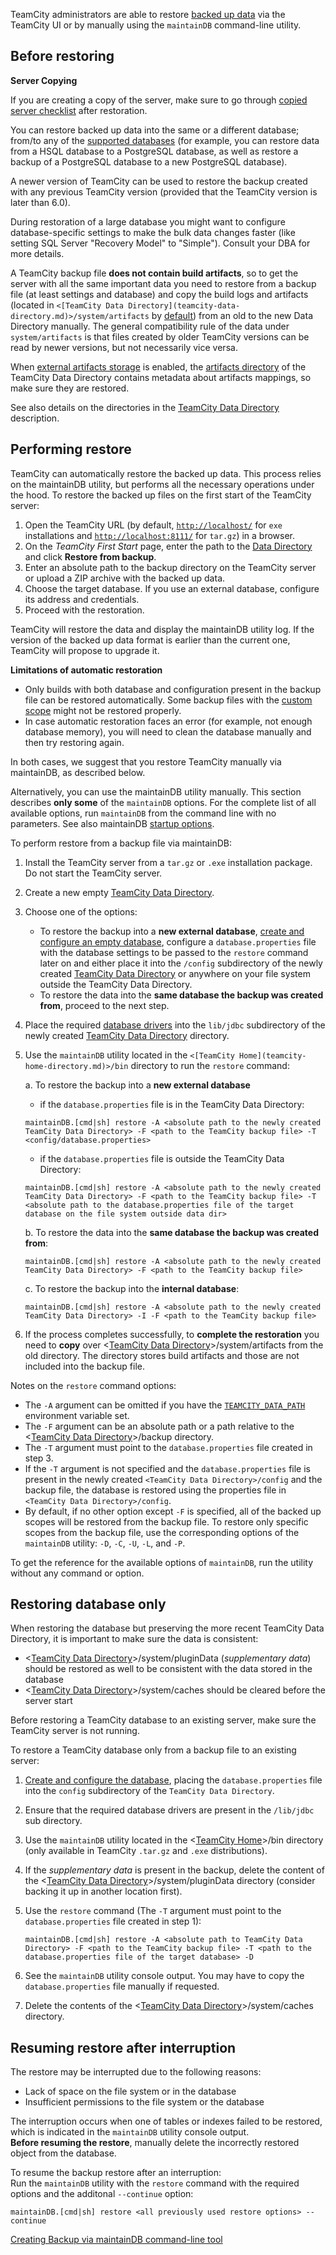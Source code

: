 [//]: # (title: Restoring TeamCity Data from Backup)
[//]: # (auxiliary-id: Restoring TeamCity Data from Backup)

TeamCity administrators are able to restore [backed up data](creating-backup-via-maintaindb-command-line-tool.md) via the TeamCity UI or by manually using the `maintainDB` command-line utility.

## Before restoring

<note>

__Server Copying__

If you are creating a copy of the server, make sure to go through [copied server checklist](how-to.md#Copied+Server+Checklist) after restoration.
</note>

You can restore backed up data into the same or a different database; from/to any of the [supported databases](supported-platforms-and-environments.md#Databases) (for example, you can restore data from a HSQL database to a PostgreSQL database, as well as restore a backup of a PostgreSQL database to a new PostgreSQL database).

A newer version of TeamCity can be used to restore the backup created with any previous TeamCity version (provided that the TeamCity version is later than 6.0).

During restoration of a large database you might want to configure database-specific settings to make the bulk data changes faster (like setting SQL Server "Recovery Model" to "Simple"). Consult your DBA for more details.

A TeamCity backup file __does not contain build artifacts__, so to get the server with all the same important data you need to restore from a backup file (at least settings and database) and copy the build logs and artifacts (located in `<[TeamCity Data Directory](teamcity-data-directory.md)>/system/artifacts` by [default](build-artifact.md)) from an old to the new Data Directory manually. The general compatibility rule of the data under `system/artifacts` is that files created by older TeamCity versions can be read by newer versions, but not necessarily vice versa.

When [external artifacts storage](configuring-artifacts-storage.md#External+Artifacts+Storage) is enabled, the [artifacts directory](teamcity-configuration-and-maintenance.md#artifact-directories) of the TeamCity Data Directory contains metadata about artifacts mappings, so make sure they are restored.

See also details on the directories in the [TeamCity Data Directory](teamcity-data-directory.md) description.

## Performing restore

TeamCity can automatically restore the backed up data. This process relies on the maintainDB utility, but performs all the necessary operations under the hood. To restore the backed up files on the first start of the TeamCity server:
1. Open the TeamCity URL (by default, [`http://localhost/`](http://localhost/) for `exe` installations and [`http://localhost:8111/`](http://localhost:8111/) for `tar.gz`) in a browser.
2. On the _TeamCity First Start_ page, enter the path to the [Data Directory](teamcity-data-directory.md) and click __Restore from backup__.
3. Enter an absolute path to the backup directory on the TeamCity server or upload a ZIP archive with the backed up data.
4. Choose the target database. If you use an external database, configure its address and credentials.
5. Proceed with the restoration.

TeamCity will restore the data and display the maintainDB utility log. If the version of the backed up data format is earlier than the current one, TeamCity will propose to upgrade it.

<note>

__Limitations of automatic restoration__

* Only builds with both database and configuration present in the backup file can be restored automatically. Some backup files with the [custom scope](creating-backup-from-teamcity-web-ui.md#backup-scope) might not be restored properly.
* In case automatic restoration faces an error (for example, not enough database memory), you will need to clean the database manually and then try restoring again.

In both cases, we suggest that you restore TeamCity manually via maintainDB, as described below.

</note>

Alternatively, you can use the maintainDB utility manually. This section describes __only some__ of the `maintainDB` options. For the complete list of all available options, run `maintainDB` from the command line with no parameters. See also maintainDB [startup options](creating-backup-via-maintaindb-command-line-tool.md#maintainDB+Startup+Options).

To perform restore from a backup file via maintainDB:
1. Install the TeamCity server from a `tar.gz` or `.exe` installation package. Do not start the TeamCity server.
2. Create a new empty [TeamCity Data Directory](teamcity-data-directory.md).
3. Choose one of the options:   
    * To restore the backup into a __new external database__, [create and configure an empty database](setting-up-external-database.md), configure a `database.properties` file with the database settings to be passed to the `restore` command later on and either place it into the `/config` subdirectory of the newly created [TeamCity Data Directory](teamcity-data-directory.md) or anywhere on your file system outside the TeamCity Data Directory.   
    * To restore the data into the __same database the backup was created from__, proceed to the next step.   
4. Place the required [database drivers](setting-up-external-database.md#Database-specific+Steps) into the `lib/jdbc` subdirectory of the newly created [TeamCity Data Directory](teamcity-data-directory.md) directory.
5. Use the `maintainDB` utility located in the `<[TeamCity Home](teamcity-home-directory.md)>/bin` directory to run the `restore` command:   

    a. To restore the backup into a __new external database__
    
    * if the  `database.properties` file is in the TeamCity Data Directory:
    
    ```Plain Text
    maintainDB.[cmd|sh] restore -A <absolute path to the newly created TeamCity Data Directory> -F <path to the TeamCity backup file> -T <config/database.properties>
    ``` 
    
   * if the `database.properties` file is outside the TeamCity Data Directory:
    
    ```Plain Text
    maintainDB.[cmd|sh] restore -A <absolute path to the newly created TeamCity Data Directory> -F <path to the TeamCity backup file> -T <absolute path to the database.properties file of the target database on the file system outside data dir>
    ```
    
    b. To restore the data into the __same database the backup was created from__:
    
    
    ```Plain Text
    maintainDB.[cmd|sh] restore -A <absolute path to the newly created TeamCity Data Directory> -F <path to the TeamCity backup file>
    ```
    
   c. To restore the backup into the __internal database__:
    
    
    ```Plain Text
    maintainDB.[cmd|sh] restore -A <absolute path to the newly created TeamCity Data Directory> -I -F <path to the TeamCity backup file>
    ```

6. If the process completes successfully, to __complete the restoration__ you need to __copy__ over \<[TeamCity Data Directory](teamcity-data-directory.md)\>\/system\/artifacts from the old directory. The directory stores build artifacts and those are not included into the backup file.

 
Notes on the `restore` command options:
* The `-A` argument can be omitted if you have the [`TEAMCITY_DATA_PATH`](teamcity-data-directory.md) environment variable set.
* The `-F` argument can be an absolute path or a path relative to the \<[TeamCity Data Directory](teamcity-data-directory.md)\>\/backup directory.
* The `-T` argument must point to the `database.properties` file created in step 3.
* If the `-T` argument is not specified and the `database.properties` file is present in the newly created `<TeamCity Data Directory>/config` and the backup file, the database is restored using the properties file in `<TeamCity Data Directory>/config`.
* By default, if no other option except `-F` is specified, all of the backed up scopes will be restored from the backup file. To restore only specific scopes from the backup file, use the corresponding options of the `maintainDB` utility: `-D`, `-C`, `-U`, `-L`, and `-P`.
<tip>

To get the reference for the available options of `maintainDB`, run the utility without any command or option.
</tip>

## Restoring database only

When restoring the database but preserving the more recent TeamCity Data Directory, it is important to make sure the data is consistent:
* \<[TeamCity Data Directory](teamcity-data-directory.md)\>\/system\/pluginData (_supplementary data_) should be restored as well to be consistent with the data stored in the database
* \<[TeamCity Data Directory](teamcity-data-directory.md)\>\/system\/caches should be cleared before the server start

Before restoring a TeamCity database to an existing server, make sure the TeamCity server is not running.

To restore a TeamCity database only from a backup file to an existing server:
1. [Create and configure the database](setting-up-external-database.md), placing the `database.properties` file into the `config` subdirectory of the `TeamCity Data Directory`.
2. Ensure that the required database drivers are present in the `/lib/jdbc` sub directory.
3. Use the `maintainDB` utility located in the \<[TeamCity Home](teamcity-home-directory.md)\>\/bin directory (only available in TeamCity `.tar.gz` and `.exe` distributions).
4. If the _supplementary data_ is present in the backup, delete the content of the \<[TeamCity Data Directory](teamcity-data-directory.md)\>\/system\/pluginData directory (consider backing it up in another location first).
5. Use the `restore` command (The `-T` argument must point to the `database.properties` file created in step 1):

    ```Plain Text
    maintainDB.[cmd|sh] restore -A <absolute path to TeamCity Data Directory> -F <path to the TeamCity backup file> -T <path to the database.properties file of the target database> -D
    ```
6. See the `maintainDB` utility console output. You may have to copy the `database.properties` file manually if requested.
7. Delete the contents of the \<[TeamCity Data Directory](teamcity-data-directory.md)\>\/system\/caches directory.

## Resuming restore after interruption

The restore may be interrupted due to the following reasons:
* Lack of space on the file system or in the database
* Insufficient permissions to the file system or the database

The interruption occurs when one of tables or indexes failed to be restored, which is indicated in the `maintainDB` utility console output.   
__Before resuming the restore__, manually delete the incorrectly restored object from the database.

To resume the backup restore after an interruption:   
Run the `maintainDB` utility with the `restore` command with the required options and the additonal `--continue` option:


```Plain Text
maintainDB.[cmd|sh] restore <all previously used restore options> --continue

```


[//]: # (Internal note. Do not delete. "Restoring TeamCity Data from Backupd270e422.txt")    

<seealso>
        <category ref="admin-guide">
            <a href="creating-backup-via-maintaindb-command-line-tool.md">Creating Backup via maintainDB command-line tool</a>
        </category>
</seealso>

